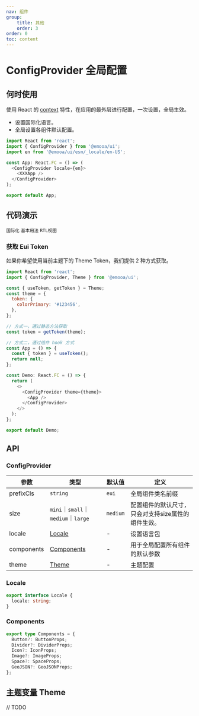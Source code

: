 ```yaml
---
nav: 组件
group: 
    title: 其他
    order: 3
order: 0
toc: content
---
```


# ConfigProvider 全局配置


## 何时使用

使用 React 的 [context](https://legacy.reactjs.org/docs/context.html) 特性，在应用的最外层进行配置，一次设置，全局生效。   
- 设置国际化语言。
- 全局设置各组件默认配置。

```js
import React from 'react';
import { ConfigProvider } from '@emooa/ui';
import en from '@emooa/ui/esm/_locale/en-US';

const App: React.FC = () => (
  <ConfigProvider locale={en}>
    <XXXApp />
  </ConfigProvider>
);

export default App;
```


## 代码演示

<code src="../../packages/ui/examples/config-provider/language.tsx" description="设置国际化语言。">国际化</code>
<code src="../../packages/ui/examples/config-provider/basic.tsx" description="全局设置各组件默认配置，如 `size` 大小。">基本用法</code>
<code src="../../packages/ui/examples/config-provider/rtl.tsx" description="设置组件为从右向左阅读的视图。">RTL视图</code>

### 获取 Eui Token

如果你希望使用当前主题下的 Theme Token，我们提供 2 种方式获取。

```js
import React from 'react';
import { ConfigProvider, Theme } from '@emooa/ui';

const { useToken, getToken } = Theme;
const theme = {
  token: {
    colorPrimary: '#123456',
  },
};

// 方式一，通过静态方法获取
const token = getToken(theme);

// 方式二，通过组件 hook 方式
const App = () => {
  const { token } = useToken();
  return null;
};

const Demo: React.FC = () => {
  return (
    <>
      <ConfigProvider theme={theme}>
        <App />
      </ConfigProvider>
    </>
  );
};

export default Demo;

```

## API

### ConfigProvider

| **参数** | **类型** | **默认值** | **定义** |
| --- | --- | --- | --- |
| prefixCls       | `string`                                     | `eui`    | 全局组件类名前缀		                         |
| size            | `mini`｜`small`｜`medium`｜`large`            | `medium` | 配置组件的默认尺寸，只会对支持size属性的组件生效。|
| locale          | [Locale](#locale)                            | -        | 设置语言包		                              |
| components | [Components](#components)                         | -        | 用于全局配置所有组件的默认参数		              |
| theme           | [Theme](#theme)                              | -        | 主题配置	                		              |


### Locale
```ts
export interface Locale {
  locale: string;
}
```

### Components
```ts
export type Components = {
  Button?: ButtonProps;
  Divider?: DividerProps;
  Icon?: IconProps;
  Image?: ImageProps;
  Space?: SpaceProps;
  GeoJSON?: GeoJSONProps;
};
```

## 主题变量 Theme

// TODO